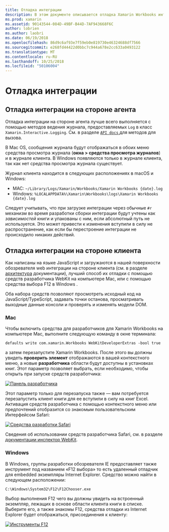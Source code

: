 ```yaml
---
title: Отладка интеграции
description: В этом документе описывается отладка Xamarin Workbooks интеграции, как на стороне агента, так и на стороне клиента в Windows и Mac.
ms.prod: xamarin
ms.assetid: 90143544-084D-49BF-B44D-7AF943668F6C
author: lobrien
ms.author: laobri
ms.date: 06/19/2018
ms.openlocfilehash: 86d9c6af93e7f59eb0e819730e46324688df7566
ms.sourcegitcommit: e268fd44422d0bbc7c944a678e2cc633a0493122
ms.translationtype: MT
ms.contentlocale: ru-RU
ms.lasthandoff: 10/25/2018
ms.locfileid: "50106004"
---
```

# <a name="debugging-integrations"></a>Отладка интеграции

## <a name="debugging-agent-side-integrations"></a>Отладка интеграции на стороне агента

Отладка интеграции на стороне агента лучше всего выполняется с помощью методов ведения журнала, предоставляемых `Log` в класс `Xamarin.Interactive.Logging`. См. в разделе [ `API docs` ](https://developer.xamarin.com/api/type/Xamarin.Interactive.Logging.Log/) для методов для вызова.

В Mac OS, сообщения журнала будут отображаться в обоих меню средства просмотра журнала (**окна > средства просмотра журналов**) и в журнале клиента. В Windows появляются только в журнале клиента, так как нет средства просмотра журнала существует.

Журнал клиента находится в следующих расположениях в macOS и Windows:

- MAC: `~/Library/Logs/Xamarin/Workbooks/Xamarin Workbooks {date}.log`
- Windows: `%LOCALAPPDATA%\Xamarin\Workbooks\logs\Xamarin Workbooks {date}.log`

Следует учитывать, что при загрузке интеграции через обычные `#r` механизм во время разработки сборки интеграции будут учтены как _зависимостей_ книги и упакованы с ним, если абсолютный путь не используется. Это может привести к изменения вступили в силу не распространение, как если бы перестроение интеграции не происходило никаких действий.

## <a name="debugging-client-side-integrations"></a>Отладка интеграции на стороне клиента

Как написаны на языке JavaScript и загружаются в нашей поверхности обозревателя web интеграции на стороне клиента (см. в разделе [архитектура](~/tools/workbooks/sdk/architecture.md) документации), лучший способ их отладки с помощью средств разработчика WebKit на компьютере Mac, или с помощью средства выбора F12 в Windows .

Оба набора средств позволяют просмотреть исходный код на JavaScript/TypeScript, задавать точки останова, просматривать выходные данные консоли и проверять и изменять модели DOM.

### <a name="mac"></a>Mac

Чтобы включить средства для разработчиков для Xamarin Workbooks на компьютере Mac, выполните следующую команду в окне терминала:

```shell
defaults write com.xamarin.Workbooks WebKitDeveloperExtras -bool true
```

а затем перезапустите Xamarin Workbooks. После этого вы должны увидеть **проверить элемент** отображаются в вашей контекстного меню, а новые **разработчика** области будут доступны в установках книг. Этот параметр позволяет выбрать, если необходимо, чтобы открыть при запуске средств разработчика:

[![Панель разработчика](debugging-images/developer-pane-small.png)](debugging-images/developer-pane.png#lightbox)

Этот параметр только для перезапуска также — вам потребуется перезапустить клиент книги для ее вступили в силу на книг Excel. Активация средств разработчика с помощью контекстного меню или предпочтений отобразится со знакомым пользовательским Интерфейсом Safari:

[![Средства разработки Safari](debugging-images/mac-dev-tools.png)](debugging-images/mac-dev-tools.png#lightbox)

Сведения об использовании средств разработчика Safari, см. в разделе [документации инспектор WebKit][webkit-docs].

### <a name="windows"></a>Windows

В Windows, группы разработки обозревателя IE предоставляет также инструмент под названием «F12 выбора» то есть удаленный отладчик для embedded экземпляры Internet Explorer. Средство можно найти в следующем расположении:

```shell
C:\Windows\System32\F12\F12Chooser.exe
```

Выбор выполнения F12 чего вы должны увидеть на встроенный экземпляр, лежащих в основе области клиента книги в списке. Выберите его, а также знакомы F12, средства отладки из Internet Explorer будет отображаться, присоединения к клиенту:

[![Инструменты F12](debugging-images/windows-dev-tools.png)](debugging-images/windows-dev-tools.png#lightbox)

[webkit-docs]: https://trac.webkit.org/wiki/WebInspector

